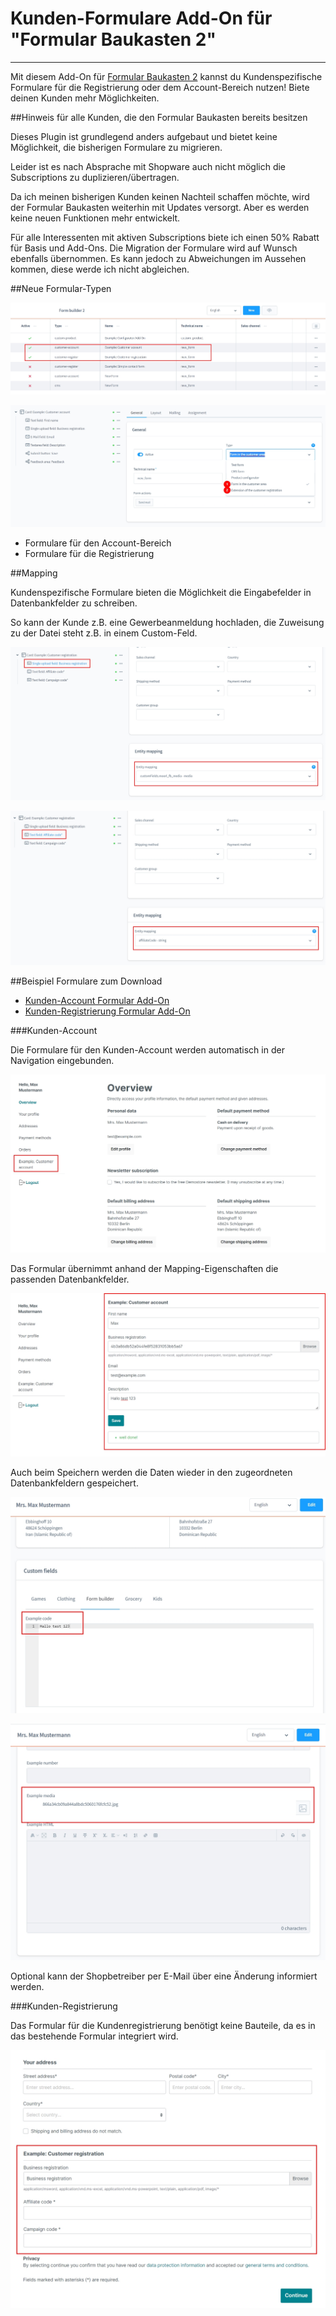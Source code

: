 # Kunden-Formulare Add-On für "Formular Baukasten 2"

---

Mit diesem Add-On für [Formular Baukasten 2](../MoorlForms/index.md) kannst du
Kundenspezifische Formulare für die Registrierung oder dem Account-Bereich nutzen!
Biete deinen Kunden mehr Möglichkeiten.

##Hinweis für alle Kunden, die den Formular Baukasten bereits besitzen

Dieses Plugin ist grundlegend anders aufgebaut und bietet keine Möglichkeit, die bisherigen
Formulare zu migrieren.

Leider ist es nach Absprache mit Shopware auch nicht möglich die Subscriptions zu duplizieren/übertragen.

Da ich meinen bisherigen Kunden keinen Nachteil schaffen möchte, wird der Formular Baukasten
weiterhin mit Updates versorgt. Aber es werden keine neuen Funktionen mehr entwickelt.

Für alle Interessenten mit aktiven Subscriptions biete ich einen 50% Rabatt für Basis und Add-Ons. 
Die Migration der Formulare wird auf Wunsch ebenfalls übernommen.
Es kann jedoch zu Abweichungen im Aussehen kommen, diese werde ich nicht abgleichen.

##Neue Formular-Typen

![](images/fbc-01.jpg)

![](images/fbc-04.jpg)

- Formulare für den Account-Bereich
- Formulare für die Registrierung

##Mapping

Kundenspezifische Formulare bieten die Möglichkeit die Eingabefelder in Datenbankfelder zu schreiben.

So kann der Kunde z.B. eine Gewerbeanmeldung hochladen, die Zuweisung zu der Datei steht z.B. in einem
Custom-Feld.

![](images/fbc-02.jpg)

![](images/fbc-03.jpg)

##Beispiel Formulare zum Download

- [Kunden-Account Formular Add-On](examples/customer-account-add-on.json)
- [Kunden-Registrierung Formular Add-On](examples/customer-registration-add-on.json)

###Kunden-Account

Die Formulare für den Kunden-Account werden automatisch in der Navigation eingebunden.

![](images/fbc-06.jpg)

Das Formular übernimmt anhand der Mapping-Eigenschaften die passenden Datenbankfelder.

![](images/fbc-07.jpg)

Auch beim Speichern werden die Daten wieder in den zugeordneten Datenbankfeldern gespeichert.

![](images/fbc-08.jpg)

![](images/fbc-09.jpg)

Optional kann der Shopbetreiber per E-Mail über eine Änderung informiert werden.

###Kunden-Registrierung

Das Formular für die Kundenregistrierung benötigt keine Bauteile, da es in das bestehende
Formular integriert wird.

![](images/fbc-05.jpg)
